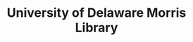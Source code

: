 ---
layout: repo
title: "University of Delaware Morris Library"
id: 15780
permalink: repos/15780/
---